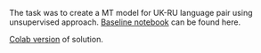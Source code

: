The task was to create a MT model for UK-RU language pair using unsupervised approach.
[Baseline notebook](https://github.com/girafe-ai/ml-mipt/blob/21f_advanced/homeworks_advanced/lab01_nlp/lab1_01_nlp_part1_embedding_based_mt.ipynb)
can be found here.

[Colab version](https://colab.research.google.com/drive/1eudhHdH7uCugHqeIqQizUnFFOdFqqIlI?usp=sharing) of solution.
